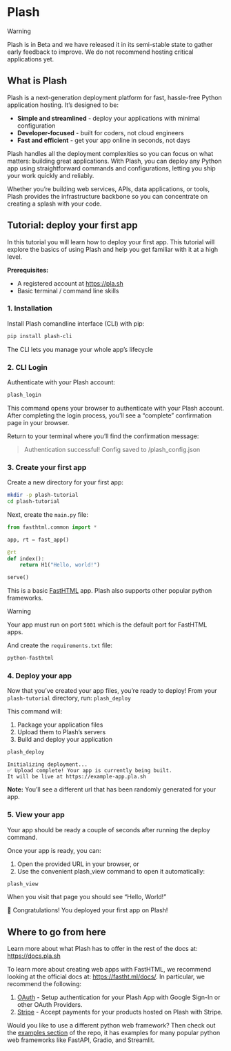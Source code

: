 # Plash


<!-- WARNING: THIS FILE WAS AUTOGENERATED! DO NOT EDIT! -->

> [!WARNING]
>
> Plash is in Beta and we have released it in its semi-stable state to
> gather early feedback to improve. We do not recommend hosting critical
> applications yet.

## What is Plash

Plash is a next-generation deployment platform for fast, hassle-free
Python application hosting. It’s designed to be:

- **Simple and streamlined** - deploy your applications with minimal
  configuration
- **Developer-focused** - built for coders, not cloud engineers
- **Fast and efficient** - get your app online in seconds, not days

Plash handles all the deployment complexities so you can focus on what
matters: building great applications. With Plash, you can deploy any
Python app using straightforward commands and configurations, letting
you ship your work quickly and reliably.

Whether you’re building web services, APIs, data applications, or tools,
Plash provides the infrastructure backbone so you can concentrate on
creating a splash with your code.

## Tutorial: deploy your first app

In this tutorial you will learn how to deploy your first app. This
tutorial will explore the basics of using Plash and help you get
familiar with it at a high level.

**Prerequisites:**

- A registered account at <https://pla.sh>
- Basic terminal / command line skills

### 1. Installation

Install Plash comandline interface (CLI) with pip:

``` sh
pip install plash-cli
```

The CLI lets you manage your whole app’s lifecycle

### 2. CLI Login

Authenticate with your Plash account:

``` sh
plash_login
```

This command opens your browser to authenticate with your Plash account.
After completing the login process, you’ll see a “complete” confirmation
page in your browser.

Return to your terminal where you’ll find the confirmation message:

> Authentication successful! Config saved to
> <your-global-config-path>/plash_config.json

### 3. Create your first app

Create a new directory for your first app:

``` bash
mkdir -p plash-tutorial
cd plash-tutorial
```

Next, create the `main.py` file:

``` python
from fasthtml.common import *

app, rt = fast_app()

@rt
def index():
    return H1("Hello, world!")

serve()
```

This is a basic [FastHTML](https://fastht.ml) app. Plash also supports
other popular python frameworks.

> [!WARNING]
>
> Your app must run on port `5001` which is the default port for
> FastHTML apps.

And create the `requirements.txt` file:

``` python
python-fasthtml
```

### 4. Deploy your app

Now that you’ve created your app files, you’re ready to deploy! From
your `plash-tutorial` directory, run: `plash_deploy`

This command will:

1.  Package your application files
2.  Upload them to Plash’s servers
3.  Build and deploy your application

``` bash
plash_deploy
```

    Initializing deployment...
    ✅ Upload complete! Your app is currently being built.
    It will be live at https://example-app.pla.sh

**Note:** You’ll see a different url that has been randomly generated
for your app.

### 5. View your app

Your app should be ready a couple of seconds after running the deploy
command.

Once your app is ready, you can:

1.  Open the provided URL in your browser, or
2.  Use the convenient plash_view command to open it automatically:

``` sh
plash_view
```

When you visit that page you should see “Hello, World!”

🎉 Congratulations! You deployed your first app on Plash!

## Where to go from here

Learn more about what Plash has to offer in the rest of the docs at:
<https://docs.pla.sh>

To learn more about creating web apps with FastHTML, we recommend
looking at the official docs at: <https://fastht.ml/docs/>. In
particular, we recommend the following:

1.  [OAuth](https://fastht.ml/docs/explains/oauth.html) - Setup
    authentication for your Plash App with Google Sign-In or other OAuth
    Providers.
2.  [Stripe](https://fastht.ml/docs/explains/stripe.html) - Accept
    payments for your products hosted on Plash with Stripe.

Would you like to use a different python web framework? Then check out
the [examples
section](https://github.com/AnswerDotAI/plash_cli/tree/main/examples) of
the repo, it has examples for many popular python web frameworks like
FastAPI, Gradio, and Streamlit.
